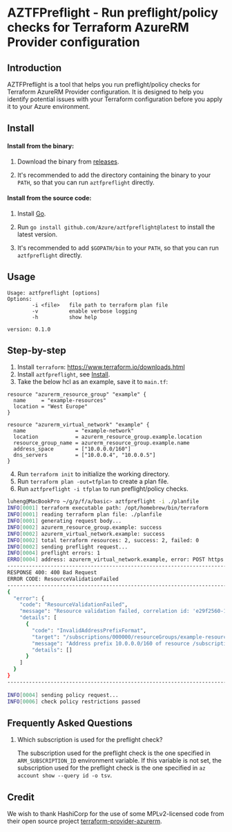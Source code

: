 # AZTFPreflight - Run preflight/policy checks for Terraform AzureRM Provider configuration

## Introduction
AZTFPreflight is a tool that helps you run preflight/policy checks for Terraform AzureRM Provider configuration. It is designed to help you identify potential issues with your Terraform configuration before you apply it to your Azure environment.

## Install

#### Install from the binary:

1. Download the binary from [releases](https://github.com/Azure/aztfpreflight/releases).

2. It's recommended to add the directory containing the binary to your `PATH`, so that you can run `aztfpreflight` directly.

#### Install from the source code:

1. Install [Go](https://golang.org/doc/install).

2. Run `go install github.com/Azure/aztfpreflight@latest` to install the latest version.

3. It's recommended to add `$GOPATH/bin` to your `PATH`, so that you can run `aztfpreflight` directly.

## Usage
```
Usage: aztfpreflight [options]
Options:
        -i <file>   file path to terraform plan file
        -v          enable verbose logging
        -h          show help

version: 0.1.0
```

## Step-by-step

1. Install `terraform`: https://www.terraform.io/downloads.html
2. Install `aztfpreflight`, see [Install](#install).
3. Take the below hcl as an example, save it to `main.tf`:
```hcl
resource "azurerm_resource_group" "example" {
  name     = "example-resources"
  location = "West Europe"
}

resource "azurerm_virtual_network" "example" {
  name                = "example-network"
  location            = azurerm_resource_group.example.location
  resource_group_name = azurerm_resource_group.example.name
  address_space       = ["10.0.0.0/160"]
  dns_servers         = ["10.0.0.4", "10.0.0.5"]
}
```
4. Run `terraform init` to initialize the working directory.
5. Run `terraform plan -out=tfplan` to create a plan file.
6. Run `aztfpreflight -i tfplan` to run preflight/policy checks.
```bash
luheng@MacBookPro ~/g/p/f/a/basic> aztfpreflight -i ./planfile
INFO[0001] terraform executable path: /opt/homebrew/bin/terraform 
INFO[0001] reading terraform plan file: ./planfile      
INFO[0001] generating request body...                   
INFO[0002] azurerm_resource_group.example: success      
INFO[0002] azurerm_virtual_network.example: success     
INFO[0002] total terraform resources: 2, success: 2, failed: 0 
INFO[0002] sending preflight request...                 
INFO[0004] preflight errors: 1                          
ERRO[0004] address: azurerm_virtual_network.example, error: POST https://management.azure.com/providers/Microsoft.Resources/validateResources
--------------------------------------------------------------------------------
RESPONSE 400: 400 Bad Request
ERROR CODE: ResourceValidationFailed
--------------------------------------------------------------------------------
{
  "error": {
    "code": "ResourceValidationFailed",
    "message": "Resource validation failed, correlation id: 'e29f2560-139b-4b9c-af1a-e07cc047298d', see details for more information.",
    "details": [
      {
        "code": "InvalidAddressPrefixFormat",
        "target": "/subscriptions/000000/resourceGroups/example-resources/providers/Microsoft.Network/virtualNetworks/example-network",
        "message": "Address prefix 10.0.0.0/160 of resource /subscriptions/000000/resourceGroups/example-resources/providers/Microsoft.Network/virtualNetworks/example-network is not formatted correctly. It should follow CIDR notation, for example 10.0.0.0/24.",
        "details": []
      }
    ]
  }
}
--------------------------------------------------------------------------------
 
INFO[0004] sending policy request...                    
INFO[0006] check policy restrictions passed             
```

## Frequently Asked Questions

1. Which subscription is used for the preflight check?

   The subscription used for the preflight check is the one specified in `ARM_SUBSCRIPTION_ID` environment variable. If this variable is not set, the subscription used for the preflight check is the one specified in `az account show --query id -o tsv`.

## Credit

We wish to thank HashiCorp for the use of some MPLv2-licensed code from their open source project [terraform-provider-azurerm](https://github.com/hashicorp/terraform-provider-azurerm).
